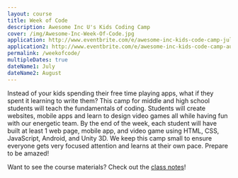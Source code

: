 ```yaml
---
layout: course
title: Week of Code
description: Awesome Inc U's Kids Coding Camp
cover: /img/Awesome-Inc-Week-Of-Code.jpg
application: http://www.eventbrite.com/e/awesome-inc-kids-code-camp-july-tickets-15971507208
application2: http://www.eventbrite.com/e/awesome-inc-kids-code-camp-august-tickets-15971522253
permalink: /weekofcode/
multipleDates: true
dateName1: July
dateName2: August
---
```


Instead of your kids spending their free time playing apps, what if they spent it learning to write them? This camp for middle and high school students will teach the fundamentals of coding. Students will create websites, mobile apps and learn to design video games all while having fun with our energetic team. By the end of the week, each student will have built at least 1 web page, mobile app, and video game using HTML, CSS, JavaScript, Android, and Unity 3D. We keep this camp small to ensure everyone gets very focused attention and learns at their own pace. Prepare to be amazed!

Want to see the course materials? Check out the [class notes](/notes/weekofcode/)!